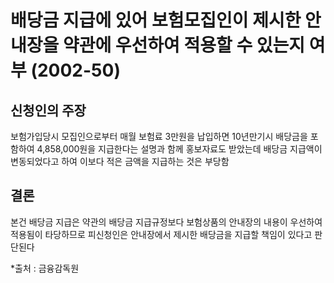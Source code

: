 # 배당금 지급에 있어 보험모집인이 제시한 안내장을 약관에 우선하여 적용할 수 있는지 여부 (2002-50)

## 신청인의 주장
보험가입당시 모집인으로부터 매월 보험료 3만원을 납입하면 10년만기시 배당금을 포함하여 4,858,000원을 지급한다는 설명과 함께 홍보자료도 받았는데 배당금 지급액이 변동되었다고 하여 이보다 적은 금액을 지급하는 것은 부당함

## 결론
본건 배당금 지급은 약관의 배당금 지급규정보다 보험상품의 안내장의 내용이 우선하여 적용됨이 타당하므로 피신청인은 안내장에서 제시한 배당금을 지급할 책임이 있다고 판단된다

*출처 : 금융감독원